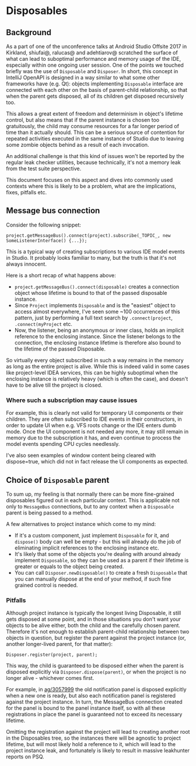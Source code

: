 # Disposables

## Background

As a part of one of the unconference talks at Android Studio Offsite 2017 in Kirkland, shiufai@, ralucas@ and adehtiarov@ scratched the
surface of what can lead to suboptimal performance and memory usage of the IDE, especially within one ongoing user session. One of the
points we touched briefly was the use of `Disposable` and `Disposer`. In short, this concept in IntelliJ OpenAPI is designed in a way
similar to what some other frameworks have (e.g. Qt): objects implementing `Disposable` interface are connected with each other on the
basis of parent-child relationship, so that when the parent gets disposed, all of its children get disposed recursively too.

This allows a great extent of freedom and determinism in object's lifetime control, but also means that if the parent instance is chosen too
gratuitously, the child may consume resources for a far longer period of time than it actually should. This can be a serious source of
contention for repeated activities executed in the same instance of Studio due to leaving some zombie objects behind as a result of each
invocation.

An additional challenge is that this kind of issues won't be reported by the regular leak checker utilities, because technically, it's not a
memory leak from the test suite perspective.

This document focuses on this aspect and dives into commonly used contexts where this is likely to be a problem, what are the implications,
fixes, pitfalls etc.

## Message bus connection

Consider the following snippet:

```
project.getMessageBus().connect(project).subscribe(_TOPIC_, new SomeListenerInterface() {...});
```

This is a typical way of creating subscriptions to various IDE model events in Studio. It probably looks familiar to many, but the truth is
that it's not always innocent.

Here is a short recap of what happens above:

* `project.getMessageBus().connect(disposable)` creates a connection object whose lifetime is bound to that of the passed disposable
  instance.
* Since `Project` implements `Disposable` and is the "easiest" object to access almost everywhere, I've seen some ~100 occurrences of this
  pattern, just by performing a full text search by `.connect(project`, `.connect(myProject` etc.
* Now, the listener, being an anonymous or inner class, holds an implicit reference to the enclosing instance. Since the listener belongs to
  the connection, the enclosing instance  lifetime is therefore also bound to the lifetime of the passed Disposable.

So virtually every object subscribed in such a way remains in the memory as long as the entire project is alive. While this is indeed valid
in some cases like project-level IDEA services, this can be highly suboptimal when the enclosing instance is relatively heavy (which is
often the case), and doesn't have to be alive till the project is closed.

### Where such a subscription may cause issues

For example, this is clearly not valid for temporary UI components or their children. They are often subscribed to IDE events in their
constructors, in order to update UI when e.g. VFS roots change or the IDE enters dumb mode. Once the UI component is not needed any more, it
may still remain in memory due to the subscription it has, and even continue to process the model events spending CPU cycles needlessly.

I've also seen examples of window content being cleared with dispose=true, which did not in fact release the UI components as expected.

## Choice of `Disposable` parent

To sum up, my feeling is that normally there can be more fine-grained disposables figured out in each particular context. This is applicable
not only to `MessageBus` connections, but to any context when a `Disposable` parent is being passed to a method.

A few alternatives to project instance which come to my mind:

* If it's a custom component, just implement `Disposable` for it, and `dispose()` body can well be empty - but this will already do the job of
  eliminating implicit references to the enclosing instance etc.
* It's likely that some of the objects you're dealing with around already implement `Disposable`, so they can be used as a parent if their
  lifetime is greater or equals to the object being created.
* You can call `Disposer.newDisposable()` to create a fresh `Disposable` that you can manually dispose at the end of your method, if such
  fine grained control is needed.

### Pitfalls

Although project instance is typically the longest living Disposable, it still gets disposed at some point, and in those situations you
don't want your objects to be alive either, both the child and the carefully chosen parent. Therefore it's not enough to establish
parent-child relationship between two objects in question, but register the parent against the project instance (or, another longer-lived
parent, for that matter):

```
Disposer.register(project, parent);
```

This way, the child is guaranteed to be disposed either when the parent is disposed explicitly via `Disposer.dispose(parent)`, or when the
project is no longer alive - whichever comes first.

For example, in [ag/3057999](http://ag/3057999) the old notification panel is disposed explicitly when a new one is ready, but also each
notification panel is registered against the project instance. In turn, the MessageBus connection created for the panel is bound to the
panel instance itself, so with all these registrations in place the panel is guaranteed not to exceed its necessary lifetime.

Omitting the registration against the project will lead to creating another root in the Disposables tree, so the instances there will be
agnostic to project lifetime, but will most likely hold a reference to it, which will lead to the project instance leak, and fortunately is
likely to result in massive leakhunter reports on PSQ.
